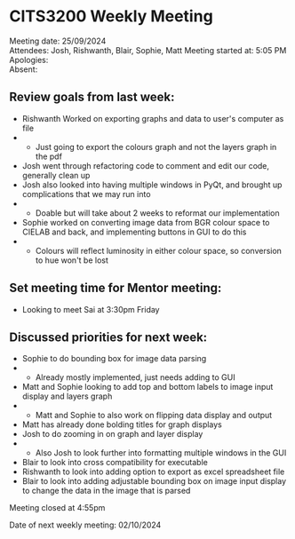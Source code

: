 # CITS3200 Weekly Meeting #
Meeting date: 25/09/2024  
Attendees: Josh, Rishwanth, Blair, Sophie, Matt
Meeting started at: 5:05 PM
Apologies:  
Absent:

## Review goals from last week:
- Rishwanth Worked on exporting graphs and data to user's computer as file
- - Just going to export the colours graph and not the layers graph in the pdf
- Josh went through refactoring code to comment and edit our code, generally clean up
- Josh also looked into having multiple windows in PyQt, and brought up complications that we may run into
- - Doable but will take about 2 weeks to reformat our implementation
- Sophie worked on converting image data from BGR colour space to CIELAB and back, and implementing buttons in GUI to do this
- - Colours will reflect luminosity in either colour space, so conversion to hue won't be lost

## Set meeting time for Mentor meeting:
- Looking to meet Sai at 3:30pm Friday

## Discussed priorities for next week:
- Sophie to do bounding box for image data parsing
- - Already mostly implemented, just needs adding to GUI
- Matt and Sophie looking to add top and bottom labels to image input display and layers graph
- - Matt and Sophie to also work on flipping data display and output
- Matt has already done bolding titles for graph displays
- Josh to do zooming in on graph and layer display
- - Also Josh to look further into formatting multiple windows in the GUI
- Blair to look into cross compatibility for executable
- Rishwanth to look into adding option to export as excel spreadsheet file
- Blair to look into adding adjustable bounding box on image input display to change the data in the image that is parsed

Meeting closed at 4:55pm

Date of next weekly meeting: 02/10/2024